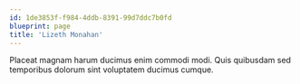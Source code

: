```yaml
---
id: 1de3853f-f984-4ddb-8391-99d7ddc7b0fd
blueprint: page
title: 'Lizeth Monahan'
---
```

Placeat magnam harum ducimus enim commodi modi. Quis quibusdam sed temporibus dolorum sint voluptatem ducimus cumque.